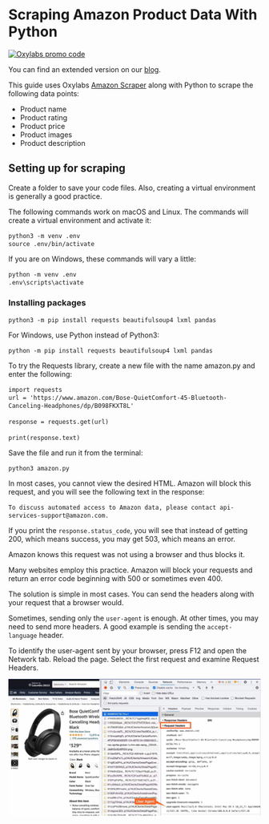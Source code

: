 # Scraping Amazon Product Data With Python

[![Oxylabs promo code](https://user-images.githubusercontent.com/129506779/250792357-8289e25e-9c36-4dc0-a5e2-2706db797bb5.png)](https://oxylabs.go2cloud.org/aff_c?offer_id=7&aff_id=877&url_id=112)

You can find an extended version on our [blog](https://oxylabs.io/blog/scrape-amazon-product-data).

This guide uses Oxylabs [Amazon Scraper](https://oxylabs.io/products/scraper-api/ecommerce/amazon) along with Python to scrape the following data points:

- Product name
- Product rating
- Product price
- Product images
- Product description

## Setting up for scraping

Create a folder to save your code files. Also, creating a virtual environment is generally a good practice.

The following commands work on macOS and Linux. The commands will create a virtual environment and activate it:

```
python3 -m venv .env
source .env/bin/activate
```

If you are on Windows, these commands will vary a little:

```
python -m venv .env
.env\scripts\activate
```
### Installing packages

```
python3 -m pip install requests beautifulsoup4 lxml pandas
```

For Windows, use Python instead of Python3:

```
python -m pip install requests beautifulsoup4 lxml pandas
```

To try the Requests library, create a new file with the name amazon.py and enter the following:

```
import requests
url = 'https://www.amazon.com/Bose-QuietComfort-45-Bluetooth-Canceling-Headphones/dp/B098FKXT8L'

response = requests.get(url)

print(response.text)
```

Save the file and run it from the terminal:

```
python3 amazon.py
```

In most cases, you cannot view the desired HTML. Amazon will block this request, and you will see the following text in the response:

```
To discuss automated access to Amazon data, please contact api-services-support@amazon.com.
```

If you print the `response.status_code`, you will see that instead of getting 200, which means success, you may get 503, which means an error.

Amazon knows this request was not using a browser and thus blocks it.

Many websites employ this practice. Amazon will block your requests and return an error code beginning with 500 or sometimes even 400.

The solution is simple in most cases. You can send the headers along with your request that a browser would.

Sometimes, sending only the `user-agent` is enough. At other times, you may need to send more headers. A good example is sending the `accept-language` header.

To identify the user-agent sent by your browser, press F12 and open the Network tab. Reload the page. Select the first request and examine Request Headers.

![](https://raw.githubusercontent.com/oxylabs/how-to-scrape-amazon-product-data/main/images/Amazon%20(1).jpg?token=GHSAT0AAAAAACW62VSTLRWZD5SJMWB7ZKI6ZWYLXUA)






